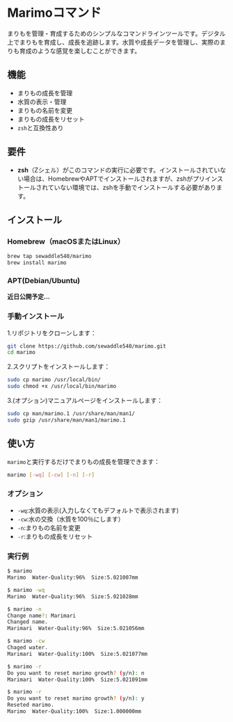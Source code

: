 # Marimoコマンド

まりもを管理・育成するためのシンプルなコマンドラインツールです。デジタル上でまりもを育成し、成長を追跡します。水質や成長データを管理し、実際のまりも育成のような感覚を楽しむことができます。

## 機能

- まりもの成長を管理
- 水質の表示・管理
- まりもの名前を変更
- まりもの成長をリセット
- `zsh`と互換性あり

## 要件

- **zsh**（Zシェル）がこのコマンドの実行に必要です。インストールされていない場合は、HomebrewやAPTでインストールされますが、zshがプリインストールされていない環境では、zshを手動でインストールする必要があります。

## インストール

### Homebrew（macOSまたはLinux）

```bash
brew tap sewaddle540/marimo
brew install marimo
```

### APT(Debian/Ubuntu)

**近日公開予定...**

<!-- 1.リポジトリをソースリストに追加します：

```bash
sudo add-apt-repository ppa:sewaddle540/marimo
sudo apt-get update
```

2.パッケージをインストールします：

```bash
sudo apt-get install marimo
``` -->

### 手動インストール
1.リポジトリをクローンします：

```bash
git clone https://github.com/sewaddle540/marimo.git
cd marimo
```

2.スクリプトをインストールします：

```bash
sudo cp marimo /usr/local/bin/
sudo chmod +x /usr/local/bin/marimo
```

3.(オプション)マニュアルページをインストールします：

```bash
sudo cp man/marimo.1 /usr/share/man/man1/
sudo gzip /usr/share/man/man1/marimo.1
```


## 使い方

`marimo`と実行するだけでまりもの成長を管理できます：

```bash
marimo [-wq] [-cw] [-n] [-r]
```

### オプション

- `-wq`:水質の表示(入力しなくてもデフォルトで表示されます)
- `-cw`:水の交換（水質を100％にします）
- `-n`:まりもの名前を変更
- `-r`:まりもの成長をリセット

### 実行例
```bash
$ marimo
Marimo  Water-Quality:96%  Size:5.021007mm

$ marimo -wq
Marimo  Water-Quality:96%  Size:5.021028mm

$ marimo -n
Change name?: Marimari
Changed name.
Marimari  Water-Quality:96%  Size:5.021056mm

$ marimo -cw
Chaged water.
Marimari  Water-Quality:100%  Size:5.021077mm

$ marimo -r
Do you want to reset marimo growth? (y/n): n
Marimari  Water-Quality:100%  Size:5.021091mm

$ marimo -r
Do you want to reset marimo growth? (y/n): y
Reseted marimo.
Marimo  Water-Quality:100%  Size:1.000000mm

```
